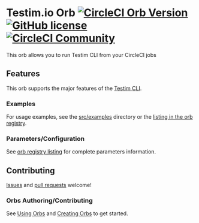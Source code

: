 # Testim.io Orb [![CircleCI Orb Version](https://img.shields.io/badge/endpoint.svg?url=https://badges.circleci.io/orb/testimio/runner)](https://circleci.com/orbs/registry/orb/testimio/runner) [![GitHub license](https://img.shields.io/badge/license-MIT-blue.svg)](https://raw.githubusercontent.com/testimio/circleci-orb/master/LICENSE) [![CircleCI Community](https://img.shields.io/badge/community-CircleCI%20Discuss-343434.svg)](https://discuss.circleci.com/c/orbs)

This orb allows you to run Testim CLI from your CircleCI jobs

## Features
This orb supports the major features of the [Testim CLI](https://help.testim.io/docs/the-command-line-cli).

### Examples
For usage examples, see the [src/examples](https://github.com/testimio/circleci-orb/tree/master/src/examples) directory or the [listing in the orb registry](https://circleci.com/orbs/registry/orb/testimio/runner).

### Parameters/Configuration
See [orb registry listing](https://circleci.com/orbs/registry/orb/testimio/runner) for complete parameters information.

## Contributing
[Issues](https://github.com/testimio/circleci-orb/issues) and [pull requests](https://github.com/testimio/circleci-orb/pulls) welcome!

### Orbs Authoring/Contributing
See [Using Orbs](https://circleci.com/docs/2.0/using-orbs) and [Creating Orbs](https://circleci.com/docs/2.0/creating-orbs) to get started.